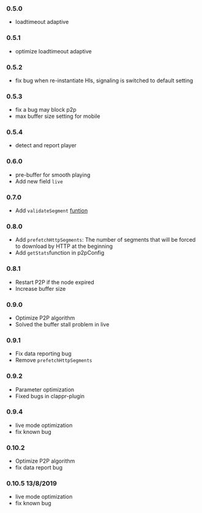 ### 0.5.0
- loadtimeout adaptive

### 0.5.1
- optimize loadtimeout adaptive

### 0.5.2
- fix bug when re-instantiate Hls, signaling is switched to default setting

### 0.5.3
- fix a bug may block p2p
- max buffer size setting for mobile

### 0.5.4
- detect and report player

### 0.6.0
- pre-buffer for smooth playing
- Add new field `live`

### 0.7.0
- Add `validateSegment` [funtion](https://docs.cdnbye.com/#/en/API?id=how-to-check-segment-validity)

### 0.8.0
- Add `prefetchHttpSegments`: The number of segments that will be forced to download by HTTP at the beginning
- Add `getStats`function in p2pConfig

### 0.8.1
- Restart P2P if the node expired
- Increase buffer size

### 0.9.0
- Optimize P2P algorithm
- Solved the buffer stall problem in live

### 0.9.1
- Fix data reporting bug
- Remove `prefetchHttpSegments`

### 0.9.2
- Parameter optimization
- Fixed bugs in clappr-plugin

### 0.9.4
- live mode optimization
- fix known bug

### 0.10.2
- Optimize P2P algorithm
- fix data report bug

### 0.10.5  13/8/2019
- live mode optimization
- fix known bug
